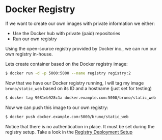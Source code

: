 # Docker Registry

If we want to create our own images with private information we either:

- Use the Docker hub with private (paid) repositories
- Run our own registry

Using the open-source registry provided by Docker inc., we can run our own registry in-house.

Lets create container based on the Docker registry image:
```sh
$ docker run -d -p 5000:5000 --name registry registry:2
```

Now that we have our Docker registry running, I will tag my image `bruno/static_web` based on its ID and a hostname (just set for testing)
```sh
$ docker tag 9081eb928c1a docker.example.com:5000/bruno/static_web
```

Now we can push this image to our own registry:
```sh
$ docker push docker.example.com:5000/bruno/static_web
```

Notice that there is no authentication in place. It must be set during the registry setup. Take a look in the [Registry Deployment Setup](https://docs.docker.com/registry/deploying/)
